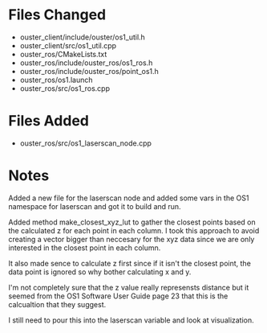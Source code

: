 # Files Changed

- ouster_client/include/ouster/os1_util.h
- ouster_client/src/os1_util.cpp
- ouster_ros/CMakeLists.txt
- ouster_ros/include/ouster_ros/os1_ros.h
- ouster_ros/include/ouster_ros/point_os1.h
- ouster_ros/os1.launch
- ouster_ros/src/os1_ros.cpp

# Files Added

- ouster_ros/src/os1_laserscan_node.cpp

# Notes

Added a new file for the laserscan node and added some vars in the OS1 namespace
for laserscan and got it to build and run.

Added method make_closest_xyz_lut to gather
the closest points based on the calculated z for each point in each column. 
I took this approach to avoid creating a vector bigger than neccesary for the xyz data since
we are only interested in the closest point in each column.

It also made sence to calculate
z first since if it isn't the closest point, the data point is ignored so why bother calculating
x and y.

I'm not completely sure that the z value really represensts distance but it
seemed from the OS1 Software User Guide page 23 that this is the calcualtion that they suggest.

I still need to pour this into the laserscan variable and look at visualization.

